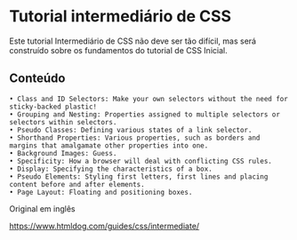 # Tutorial intermediário de CSS

Este tutorial Intermediário de CSS não deve ser tão difícil, mas será construído sobre os fundamentos do tutorial de CSS Inicial.

## Conteúdo

    • Class and ID Selectors: Make your own selectors without the need for sticky-backed plastic! 
    • Grouping and Nesting: Properties assigned to multiple selectors or selectors within selectors. 
    • Pseudo Classes: Defining various states of a link selector. 
    • Shorthand Properties: Various properties, such as borders and margins that amalgamate other properties into one. 
    • Background Images: Guess. 
    • Specificity: How a browser will deal with conflicting CSS rules. 
    • Display: Specifying the characteristics of a box. 
    • Pseudo Elements: Styling first letters, first lines and placing content before and after elements. 
    • Page Layout: Floating and positioning boxes. 

Original em inglês

https://www.htmldog.com/guides/css/intermediate/


